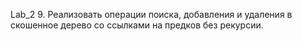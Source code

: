 Lab_2
9. Реализовать операции поиска, добавления и удаления в скошенное дерево со
ссылками на предков без рекурсии.
